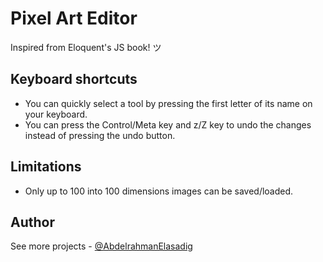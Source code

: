 # Pixel Art Editor

Inspired from Eloquent's JS book! ツ

## Keyboard shortcuts

- You can quickly select a tool by pressing the first letter of its name on your keyboard.
- You can press the Control/Meta key and z/Z key to undo the changes instead of pressing the undo button.

## Limitations

- Only up to 100 into 100 dimensions images can be saved/loaded.

## Author

See more projects - [@AbdelrahmanElasadig](https://github.com/AbdelrahmanElsadig?tab=repositories)